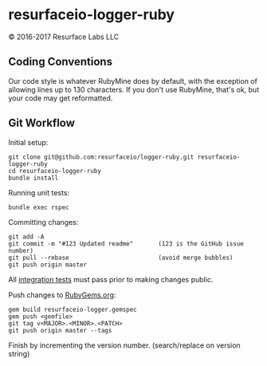 # resurfaceio-logger-ruby
&copy; 2016-2017 Resurface Labs LLC

## Coding Conventions

Our code style is whatever RubyMine does by default, with the exception of allowing lines up to 130 characters.
If you don't use RubyMine, that's ok, but your code may get reformatted.

## Git Workflow

Initial setup:

```
git clone git@github.com:resurfaceio/logger-ruby.git resurfaceio-logger-ruby
cd resurfaceio-logger-ruby
bundle install
```

Running unit tests:

```
bundle exec rspec
```

Committing changes:

```
git add -A
git commit -m "#123 Updated readme"       (123 is the GitHub issue number)
git pull --rebase                         (avoid merge bubbles)
git push origin master
```

All [integration tests](https://github.com/resurfaceio/logger-tests) must pass prior to making changes public.

Push changes to [RubyGems.org](https://rubygems.org/):

```
gem build resurfaceio-logger.gemspec
gem push <gemfile>
git tag v<MAJOR>.<MINOR>.<PATCH>
git push origin master --tags
```

Finish by incrementing the version number. (search/replace on version string)
